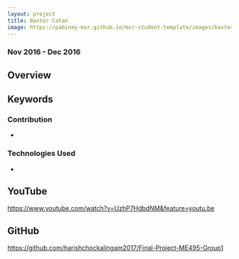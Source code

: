 ```yaml
---
layout: project
title: Baxter Catan
image: https://pabiney-msr.github.io/msr-student-template/images/baxter.jpg
---
```

### Nov 2016 - Dec 2016

## Overview


## Keywords


### Contribution
*

### Technologies Used
*

## YouTube
https://www.youtube.com/watch?v=UzhP7HdbdNM&feature=youtu.be

## GitHub
https://github.com/harishchockalingam2017/Final-Project-ME495-Group1